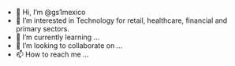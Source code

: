 - 👋 Hi, I’m @gs1mexico
- 👀 I’m interested in Technology for retail, healthcare, financial and primary sectors.
- 🌱 I’m currently learning ...
- 💞️ I’m looking to collaborate on ...
- 📫 How to reach me ...

<!---
gs1mexico/gs1mexico is a ✨ special ✨ repository because its `README.md` (this file) appears on your GitHub profile.
You can click the Preview link to take a look at your changes.
--->
